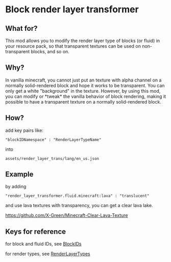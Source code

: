 # Block render layer transformer

## What for?

This mod allows you to modify the render layer type of blocks (or fluid) in your resource pack, 
so that transparent textures can be used on non-transparent blocks, and so on.

## Why?

In vanilla minecraft, you cannot just put an texture with alpha channel on a normally solid-rendered block
and hope it works to be transparent. You can only get a white "background" in the texture. However, by using this
mod,  you can modify or \*tweak* the vanilla behavior of block rendering, making it possible to have a transparent
texture on a normally solid-rendered block.

## How?

add key pairs like:

    "blockIDNamespace" : "RenderLayerTypeName"
    
into 

    assets/render_layer_trans/lang/en_us.json
    
## Example

by adding 

    "render_layer_transformer.fluid.minecraft:lava" : "translucent"

and use lava textures with transparency, you can get a clear lava lake.

https://github.com/X-Green/Minecraft-Clear-Lava-Texture



## Keys for reference

for block and fluid IDs, see [BlockIDs](docs/BlockIDs.txt)

for render types, see [RenderLayerTypes]()

